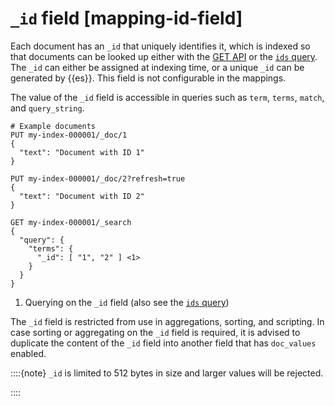 # `_id` field [mapping-id-field]

Each document has an `_id` that uniquely identifies it, which is indexed so that documents can be looked up either with the [GET API](docs-get.md) or the [`ids` query](query-dsl-ids-query.md). The `_id` can either be assigned at indexing time, or a unique `_id` can be generated by {{es}}. This field is not configurable in the mappings.

The value of the `_id` field is accessible in queries such as `term`, `terms`, `match`, and `query_string`.

```console
# Example documents
PUT my-index-000001/_doc/1
{
  "text": "Document with ID 1"
}

PUT my-index-000001/_doc/2?refresh=true
{
  "text": "Document with ID 2"
}

GET my-index-000001/_search
{
  "query": {
    "terms": {
      "_id": [ "1", "2" ] <1>
    }
  }
}
```

1. Querying on the `_id` field (also see the [`ids` query](query-dsl-ids-query.md))


The `_id` field is restricted from use in aggregations, sorting, and scripting. In case sorting or aggregating on the `_id` field is required, it is advised to duplicate the content of the `_id` field into another field that has `doc_values` enabled.

::::{note} 
`_id` is limited to 512 bytes in size and larger values will be rejected.

::::


